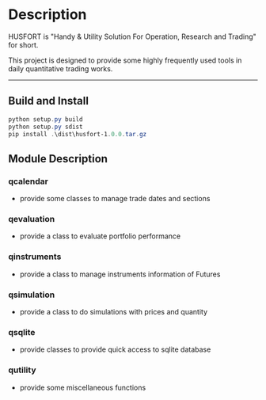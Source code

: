 # Description

HUSFORT is "Handy & Utility Solution For Operation, Research and Trading" for short.

This project is designed to provide some highly frequently used tools in daily quantitative trading works.

---

## Build and Install

```powershell
python setup.py build
python setup.py sdist
pip install .\dist\husfort-1.0.0.tar.gz
```

## Module Description

### qcalendar

+ provide some classes to manage trade dates and sections

### qevaluation

+ provide a class to evaluate portfolio performance

### qinstruments

+ provide a class to manage instruments information of Futures

### qsimulation

+ provide a class to do simulations with prices and quantity

### qsqlite

+ provide classes to provide quick access to sqlite database

### qutility

+ provide some miscellaneous functions

